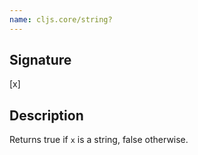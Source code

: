```yaml
---
name: cljs.core/string?
---
```


## Signature
[x]


## Description

Returns true if `x` is a string, false otherwise.
